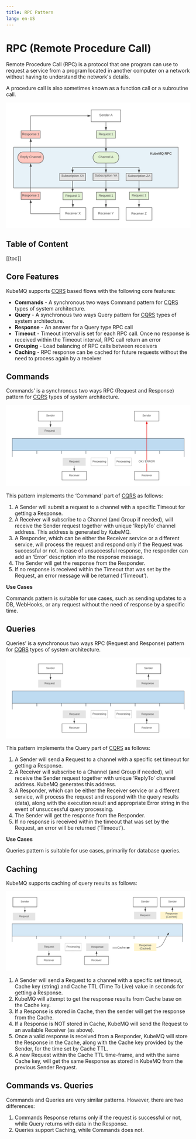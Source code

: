```yaml
---
title: RPC Pattern
lang: en-US
---
```

# RPC (Remote Procedure Call)
Remote Procedure Call (RPC) is a protocol that one program can use to request a service from a program located in another computer on a network without having to understand the network's details.

A procedure call is also sometimes known as a function call or a subroutine call.

![image info](./images/rpc.png)
## Table of Content
[[toc]]

## Core Features
KubeMQ supports [CQRS](https://martinfowler.com/bliki/CQRS.html) based flows with the following core features:

- **Commands** -  A synchronous two ways Command pattern for [CQRS](https://martinfowler.com/bliki/CQRS.html) types of system architecture.
- **Query** - A synchronous two ways Query pattern for [CQRS](https://martinfowler.com/bliki/CQRS.html) types of system architecture.
- **Response** - An answer for a Query type RPC call
- **Timeout** - Timeout interval is set for each RPC call. Once no response is received within the Timeout interval, RPC call return an error
- **Grouping** - Load balancing of RPC calls between receivers
- **Caching** - RPC response can be cached for future requests without the need to process again by a receiver

## Commands

Commands’ is a synchronous two ways RPC (Request and Response) pattern for [CQRS](https://martinfowler.com/bliki/CQRS.html) types of system architecture.

![image info](./images/command.png)

This pattern implements the ‘Command’ part of [CQRS](https://martinfowler.com/bliki/CQRS.html) as follows:

1. A Sender will submit a request to a channel with a specific Timeout for getting a Response.
2. A Receiver will subscribe to a Channel (and Group if needed), will receive the Sender request together with unique ‘ReplyTo’ channel address. This address is generated by KubeMQ.
3. A Responder, which can be either the Receiver service or a different service, will process the request and respond only if the Request was successful or not. in case of unsuccessful response, the responder can add an ‘Error’ description into the response message.
4. The Sender will get the response from the Responder.
5. If no response is received within the Timeout that was set by the Request, an error message will be returned (‘Timeout’).

**Use Cases**

Commands pattern is suitable for use cases, such as sending updates to a DB, WebHooks, or any request without the need of response by a specific time.


## Queries

Queries’ is a synchronous two ways RPC (Request and Response) pattern for [CQRS](https://martinfowler.com/bliki/CQRS.html) types of system architecture.

![image info](./images/query.png)

This pattern implements the Query part of [CQRS](https://martinfowler.com/bliki/CQRS.html) as follows:

1. A Sender will send a Request to a channel with a specific set timeout for getting a Response.
2. A Receiver will subscribe to a Channel (and Group if needed), will receive the Sender request together with unique ‘ReplyTo’ channel address. KubeMQ generates this address.
3. A Responder, which can be either the Receiver service or a different service, will process the request and respond with the query results (data), along with the execution result and appropriate Error string in the event of unsuccessful query processing.
4. The Sender will get the response from the Responder.
5. If no response is received within the timeout that was set by the Request, an error will be returned (‘Timeout’).


**Use Cases**

Queries pattern is suitable for use cases, primarily for database queries.

## Caching
KubeMQ supports caching of query results as follows:

![image info](./images/query-caching.png)

1. A Sender will send a Request to a channel with a specific set timeout, Cache key (string) and Cache TTL (Time To Live) value in seconds for getting a Response.
2. KubeMQ will attempt to get the response results from Cache base on the Cache key.
3. If a Response is stored in Cache, then the sender will get the response from the Cache.
4. If a Response is NOT stored in Cache, KubeMQ will send the Request to an available Receiver (as above).
5. Once a valid response is received from a Responder, KubeMQ will store the Response in the Cache, along with the Cache key provided by the Sender, for the time set by Cache TTL.
6. A new Request within the Cache TTL time-frame, and with the same Cache key, will get the same Response as stored in KubeMQ from the previous Sender Request.


## Commands vs. Queries
Commands and Queries are very similar patterns. However, there are two differences:

1. Commands Response returns only if the request is successful or not, while Query returns with data in the Response.
2. Queries support Caching, while Commands does not.
